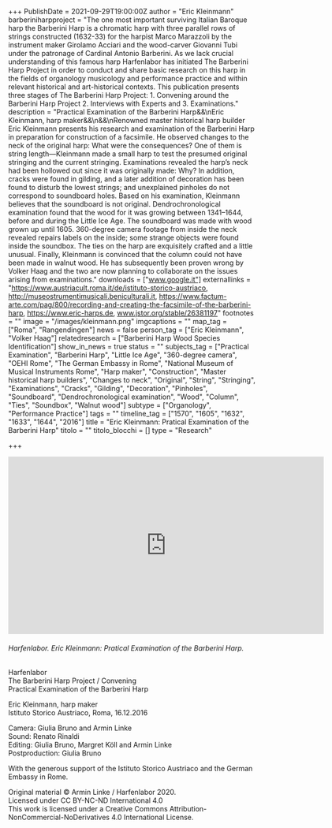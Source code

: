 +++
PublishDate = 2021-09-29T19:00:00Z
author = "Eric Kleinmann"
barberiniharpproject = "The one most important surviving Italian Baroque harp the Barberini Harp is a chromatic harp with three parallel rows of strings constructed (1632-33) for the harpist Marco Marazzoli by the instrument maker Girolamo Acciari and the wood-carver Giovanni Tubi under the patronage of Cardinal Antonio Barberini. As we lack crucial understanding of this famous harp Harfenlabor has initiated The Barberini Harp Project in order to conduct and share basic research on this harp in the fields of organology musicology and performance practice and within relevant historical and art-historical contexts. This publication presents three stages of The Barberini Harp Project: 1. Convening around the Barberini Harp Project 2. Interviews with Experts and 3. Examinations."
description = "Practical Examination of the Barberini Harp&&\nEric Kleinmann, harp maker&&\n&&\nRenowned master historical harp builder Eric Kleinmann presents his research and examination of the Barberini Harp in preparation for construction of a facsimile. He observed changes to the neck of the original harp: What were the consequences? One of them is string length—Kleinmann made a small harp to test the presumed original stringing and the current stringing. Examinations revealed the harp’s neck had been hollowed out since it was originally made: Why? In addition, cracks were found in gilding, and a later addition of decoration has been found to disturb the lowest strings; and unexplained pinholes do not correspond to soundboard holes. Based on his examination, Kleinmann believes that the soundboard is not original. Dendrochronological examination found that the wood for it was growing between 1341–1644, before and during the Little Ice Age. The soundboard was made with wood grown up until 1605. 360-degree camera footage from inside the neck revealed repairs labels on the inside; some strange objects were found inside the soundbox. The ties on the harp are exquisitely crafted and a little unusual. Finally, Kleinmann is convinced that the column could not have been made in walnut wood. He has subsequently been proven wrong by Volker Haag and the two are now planning to collaborate on the issues arising from examinations."
downloads = ["www.google.it"]
externallinks = "https://www.austriacult.roma.it/de/istituto-storico-austriaco, http://museostrumentimusicali.beniculturali.it,       https://www.factum-arte.com/pag/800/recording-and-creating-the-facsimile-of-the-barberini-harp, https://www.eric-harps.de, www.jstor.org/stable/26381197"
footnotes = ""
image = "/images/kleinmann.png"
imgcaptions = ""
map_tag = ["Roma", "Rangendingen"]
news = false
person_tag = ["Eric Kleinmann", "Volker Haag"]
relatedresearch = ["Barberini Harp Wood Species Identification"]
show_in_news = true
status = ""
subjects_tag = ["Practical Examination", "Barberini Harp", "Little Ice Age", "360-degree camera", "OEHI Rome", "The German Embassy in Rome", "National Museum of Musical Instruments Rome", "Harp maker", "Construction", "Master historical harp builders", "Changes to neck", "Original", "String", "Stringing", "Examinations", "Cracks", "Gilding", "Decoration", "Pinholes", "Soundboard", "Dendrochronological examination", "Wood", "Column", "Ties", "Soundbox", "Walnut wood"]
subtype = ["Organology", "Performance Practice"]
tags = ""
timeline_tag = ["1570", "1605", "1632", "1633", "1644", "2016"]
title = "Eric Kleinmann: Pratical Examination of the Barberini Harp"
titolo = ""
titolo_blocchi = []
type = "Research"

+++
<div class="embed-responsive embed-responsive-16by9"> <iframe src="https://player.vimeo.com/video/639053636?color=ffffff&title=0&byline=0&portrait=0" width="640" height="360" frameborder="0" allow="autoplay; fullscreen; picture-in-picture" allowfullscreen></iframe> </div>

###### Harfenlabor. Eric Kleinmann: Pratical Examination of the Barberini Harp.

Harfenlabor  
The Barberini Harp Project / Convening  
Practical Examination of the Barberini Harp

Eric Kleinmann, harp maker  
Istituto Storico Austriaco, Roma, 16.12.2016

Camera: Giulia Bruno and Armin Linke  
Sound: Renato Rinaldi  
Editing: Giulia Bruno, Margret Köll and Armin Linke  
Postproduction: Giulia Bruno

With the generous support of the Istituto Storico Austriaco and the German Embassy in Rome.

Original material © Armin Linke / Harfenlabor 2020.  
Licensed under CC BY-NC-ND International 4.0  
This work is licensed under a Creative Commons Attribution-NonCommercial-NoDerivatives 4.0 International License.